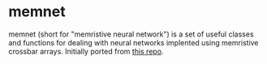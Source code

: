 # memnet

memnet (short for "memristive neural network") is a set of useful classes and functions for dealing with neural networks implented using memristive crossbar arrays.
Initially ported from [this repo](https://github.com/joksas/nonideality-aware-mnn-training).
